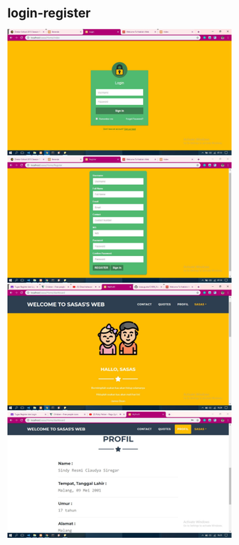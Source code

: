 # login-register
![alt](https://github.com/sindyclaudyaaaa/login-register/blob/master/login.jpg)
![alt](https://github.com/sindyclaudyaaaa/login-register/blob/master/register.jpg)
![alt](https://github.com/sindyclaudyaaaa/login-register/blob/master/1.jpg)
![alt](https://github.com/sindyclaudyaaaa/login-register/blob/master/2.jpg)
